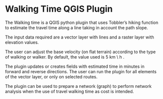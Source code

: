 # Walking Time QGIS Plugin

The Walking time is a QGIS python plugin that uses Tobbler’s hiking function to
estimate the travel time along a line taking in account the path slope.

The input data required are a vector layer with lines and a raster layer with
elevation values.

The user can adjust the base velocity (on flat terrain) according
to the type of walking or walker. By default, the value used is 5 km \ h .

The plugin updates or creates fields with estimated time in minutes in forward
and reverse directions. The user can run the plugin for all elements of the
vector layer, or only on selected routes.

The plugin can be used to prepare a network (graph) to perform network
analysis when the use of travel walking time as cost is intended.
